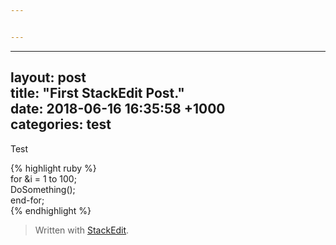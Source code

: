 ```yaml
---


---
```


<hr>
<h2 id="layout-posttitle--first-stackedit-post.date---2018-06-16-163558-1000categories-test">layout: post<br>
title:  "First StackEdit Post."<br>
date:   2018-06-16 16:35:58 +1000<br>
categories: test</h2>
<p>Test</p>
<p>{% highlight ruby %}<br>
for &amp;i = 1 to 100;<br>
DoSomething();<br>
end-for;<br>
{% endhighlight %}</p>
<blockquote>
<p>Written with <a href="https://stackedit.io/">StackEdit</a>.</p>
</blockquote>

